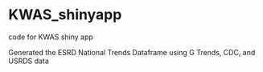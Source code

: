 # KWAS_shinyapp
code for KWAS shiny app

Generated the ESRD National Trends Dataframe using G Trends, CDC, and USRDS data
